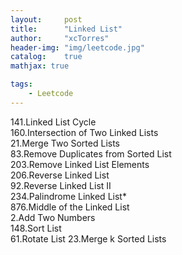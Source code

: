 ```yaml
---
layout:     post
title:      "Linked List"
author:     "xcTorres"
header-img: "img/leetcode.jpg"
catalog:    true
mathjax: true

tags:
    - Leetcode
---    
```


141.Linked List Cycle  
160.Intersection of Two Linked Lists  
21.Merge Two Sorted Lists  
83.Remove Duplicates from Sorted List      
203.Remove Linked List Elements  
206.Reverse Linked List  
92.Reverse Linked List II  
234.Palindrome Linked List*   
876.Middle of the Linked List  
2.Add Two Numbers   
148.Sort List  
61.Rotate List
23.Merge k Sorted Lists
